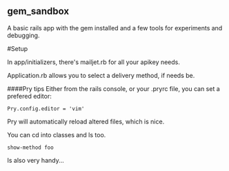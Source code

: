 ## gem_sandbox
A basic rails app with the gem installed and a few tools for experiments and debugging.

#Setup

In app/initializers, there's mailjet.rb for all your apikey needs.

Application.rb allows you to select a delivery method, if needs be.


####Pry tips
Either from the rails console, or your .pryrc file, you can set a prefered editor:
```
Pry.config.editor = 'vim'
```

Pry will automatically reload altered files, which is nice.

You can cd into classes and ls too.

```show-method foo```

Is also very handy...


